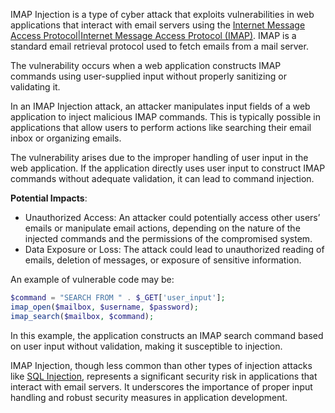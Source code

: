 IMAP Injection is a type of cyber attack that exploits vulnerabilities in web applications that interact with email servers using the [Internet Message Access Protocol|Internet Message Access Protocol (IMAP)](). IMAP is a standard email retrieval protocol used to fetch emails from a mail server. 

The vulnerability occurs when a web application constructs IMAP commands using user-supplied input without properly sanitizing or validating it.

In an IMAP Injection attack, an attacker manipulates input fields of a web application to inject malicious IMAP commands. This is typically possible in applications that allow users to perform actions like searching their email inbox or organizing emails.

The vulnerability arises due to the improper handling of user input in the web application. If the application directly uses user input to construct IMAP commands without adequate validation, it can lead to command injection.

**Potential Impacts**:

- Unauthorized Access: An attacker could potentially access other users’ emails or manipulate email actions, depending on the nature of the injected commands and the permissions of the compromised system.
- Data Exposure or Loss: The attack could lead to unauthorized reading of emails, deletion of messages, or exposure of sensitive information.

An example of vulnerable code may be:

```php
$command = "SEARCH FROM " . $_GET['user_input'];
imap_open($mailbox, $username, $password);
imap_search($mailbox, $command);
```

In this example, the application constructs an IMAP search command based on user input without validation, making it susceptible to injection.

IMAP Injection, though less common than other types of injection attacks like [SQL Injection](), represents a significant security risk in applications that interact with email servers. It underscores the importance of proper input handling and robust security measures in application development.
